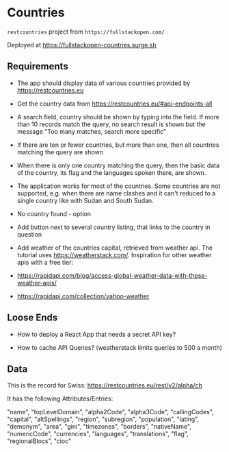 # Countries

`restcountries` project from `https://fullstackopen.com/`

Deployed at https://fullstackopen-countries.surge.sh

## Requirements

* The app should display data of various countries provided by https://restcountries.eu

* Get the country data from https://restcountries.eu/#api-endpoints-all

* A search field, country should be shown by typing into the field. If more than 10 records match the query, no search result is shown but the message "Too many matches, search more specific"

* If there are ten or fewer countries, but more than one, then all countries matching the query are shown

* When there is only one country matching the query, then the basic data of the country, its flag and the languages spoken there, are shown.

* The application works for most of the countries. Some countries are not supported, e.g. when there are name clashes and it can't reduced to a single country like with Sudan and South Sudan.

* No country found - option

* Add button next to several country listing, that links to the country in question

* Add weather of the countries capital, retrieved from weather api. The tutorial uses
https://weatherstack.com/. Inspiration for other weather apis with a free tier:

* https://rapidapi.com/blog/access-global-weather-data-with-these-weather-apis/

* https://rapidapi.com/collection/yahoo-weather

## Loose Ends

* How to deploy a React App that needs a secret API key?

* How to cache API Queries? (weatherstack limits queries to 500 a month)

## Data

This is the record for Swiss: https://restcountries.eu/rest/v2/alpha/ch

It has the following Attributes/Entries:

"name",
"topLevelDomain",
"alpha2Code",
"alpha3Code",
"callingCodes",
"capital",
"altSpellings",
"region",
"subregion",
"population",
"latlng",
"demonym",
"area",
"gini",
"timezones",
"borders",
"nativeName",
"numericCode",
"currencies",
"languages",
"translations",
"flag",
"regionalBlocs",
"cioc"

